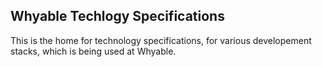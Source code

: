 ## Whyable Techlogy Specifications

This is the home for technology specifications, for various developement stacks, which is being used at Whyable. 


